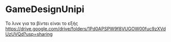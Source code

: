 # GameDesignUnipi
Το λινκ για τα βίντει είναι το εξής
https://drive.google.com/drive/folders/1Pd0APSPW9f8VUGOW00fuc9zXVdUzUVQd?usp=sharing
